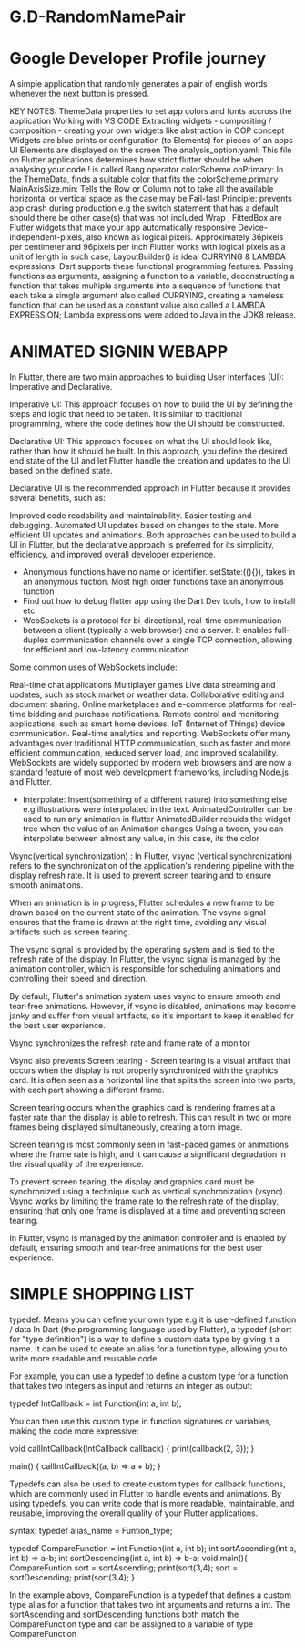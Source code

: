 # G.D-RandomNamePair 
# Google Developer Profile journey

A simple application that randomly generates a pair of english words whenever the next button is pressed.

KEY NOTES:
ThemeData properties to set app colors and fonts accross the application
Working with VS CODE
Extracting widgets - compositing / composition - creating your own widgets like abstraction in OOP concept
Widgets are blue prints or configuration (to Elements) for pieces of an apps UI
Elements are displayed on the screen
The analysis_option.yaml: This file on Flutter applications determines how strict flutter should be when analysing your code
! is called Bang operator
colorScheme.onPrimary: In the ThemeData, finds a suitable color that fits the colorScheme.primary
MainAxisSize.min: Tells the Row or Column not to take all the available horizontal or vertical space as the case may be
Fail-fast Principle: prevents app crash during production e.g the switch statement that has a default should there be other case(s) that was not included
Wrap , FittedBox are Flutter widgets that make your app automatically responsive
Device-independent-pixels, also known as logical pixels. Approximately 36pixels per centimeter and 96pixels per inch
Flutter works with logical pixels as a unit of length in such case, LayoutBuilder() is ideal
CURRYING & LAMBDA expressions: Dart supports these functional programming features. Passing functions as arguments, assigning a function to a variable, deconstructing a function that takes multiple arguments into a sequence of functions that each take a simgle argument also called CURRYING, creating a nameless function that can be used as a constant value also called a LAMBDA EXPRESSION; Lambda expressions were added to Java in the JDK8 release.

# ANIMATED SIGNIN WEBAPP
In Flutter, there are two main approaches to building User Interfaces (UI): Imperative and Declarative.

Imperative UI: This approach focuses on how to build the UI by defining the steps and logic that need to be taken. It is similar to traditional programming, where the code defines how the UI should be constructed.

Declarative UI: This approach focuses on what the UI should look like, rather than how it should be built. In this approach, you define the desired end state of the UI and let Flutter handle the creation and updates to the UI based on the defined state.

Declarative UI is the recommended approach in Flutter because it provides several benefits, such as:

Improved code readability and maintainability.
Easier testing and debugging.
Automated UI updates based on changes to the state.
More efficient UI updates and animations.
Both approaches can be used to build a UI in Flutter, but the declarative approach is preferred for its simplicity, efficiency, and improved overall developer experience.

- Anonymous functions have no name or identifier. setState:((){}), takes in an anonymous fuction. Most high order functions take an anonymous function
- Find out how to debug flutter app using the Dart Dev tools, how to install etc
- WebSockets is a protocol for bi-directional, real-time communication between a client (typically a web browser) and a server. It enables full-duplex communication channels over a single TCP connection, allowing for efficient and low-latency communication.

Some common uses of WebSockets include:

Real-time chat applications
Multiplayer games
Live data streaming and updates, such as stock market or weather data.
Collaborative editing and document sharing.
Online marketplaces and e-commerce platforms for real-time bidding and purchase notifications.
Remote control and monitoring applications, such as smart home devices.
IoT (Internet of Things) device communication.
Real-time analytics and reporting.
WebSockets offer many advantages over traditional HTTP communication, such as faster and more efficient communication, reduced server load, and improved scalability. WebSockets are widely supported by modern web browsers and are now a standard feature of most web development frameworks, including Node.js and Flutter.
- Interpolate: Insert(something of a different nature) into something else e.g illustrations were interpolated in the text.
AnimatedController can be used to run any animation in flutter
AnimatedBuilder rebuids the widget tree when the value of an Animation changes
Using a tween, you can interpolate between almost any value, in this case, its the color

Vsync(vertical synchronization) : In Flutter, vsync (vertical synchronization) refers to the synchronization of the application's rendering pipeline with the display refresh rate. It is used to prevent screen tearing and to ensure smooth animations.

When an animation is in progress, Flutter schedules a new frame to be drawn based on the current state of the animation. The vsync signal ensures that the frame is drawn at the right time, avoiding any visual artifacts such as screen tearing.

The vsync signal is provided by the operating system and is tied to the refresh rate of the display. In Flutter, the vsync signal is managed by the animation controller, which is responsible for scheduling animations and controlling their speed and direction.

By default, Flutter's animation system uses vsync to ensure smooth and tear-free animations. However, if vsync is disabled, animations may become janky and suffer from visual artifacts, so it's important to keep it enabled for the best user experience.

Vsync synchronizes the refresh rate and frame rate of a monitor

Vsync also prevents Screen tearing - Screen tearing is a visual artifact that occurs when the display is not properly synchronized with the graphics card. It is often seen as a horizontal line that splits the screen into two parts, with each part showing a different frame.

Screen tearing occurs when the graphics card is rendering frames at a faster rate than the display is able to refresh. This can result in two or more frames being displayed simultaneously, creating a torn image.

Screen tearing is most commonly seen in fast-paced games or animations where the frame rate is high, and it can cause a significant degradation in the visual quality of the experience.

To prevent screen tearing, the display and graphics card must be synchronized using a technique such as vertical synchronization (vsync). Vsync works by limiting the frame rate to the refresh rate of the display, ensuring that only one frame is displayed at a time and preventing screen tearing.

In Flutter, vsync is managed by the animation controller and is enabled by default, ensuring smooth and tear-free animations for the best user experience.

# SIMPLE SHOPPING LIST

typedef: Means you can define your own type e.g it is user-defined function / data
In Dart (the programming language used by Flutter), a typedef (short for "type definition") is a way to define a custom data type by giving it a name. It can be used to create an alias for a function type, allowing you to write more readable and reusable code.

For example, you can use a typedef to define a custom type for a function that takes two integers as input and returns an integer as output:

typedef IntCallback = int Function(int a, int b);

You can then use this custom type in function signatures or variables, making the code more expressive:

void callIntCallback(IntCallback callback) {
  print(callback(2, 3));
}

main() {
  callIntCallback((a, b) => a + b);
}

Typedefs can also be used to create custom types for callback functions, which are commonly used in Flutter to handle events and animations. By using typedefs, you can write code that is more readable, maintainable, and reusable, improving the overall quality of your Flutter applications.

syntax: 
typedef alias_name = Funtion_type;

typedef CompareFunction = int Function(int a, int b);
int sortAscending(int a, int b) => a-b;
int sortDescending(int a, int b) => b-a;
void main(){
CompareFuntion sort = sortAscending;
print(sort(3,4);
sort = sortDescending;
print(sort(3,4);
}

In the example above, CompareFunction is a typedef that defines a custom type alias for a function that takes two int arguments and returns a int. The sortAscending and sortDescending functions both match the CompareFunction type and can be assigned to a variable of type CompareFunction





